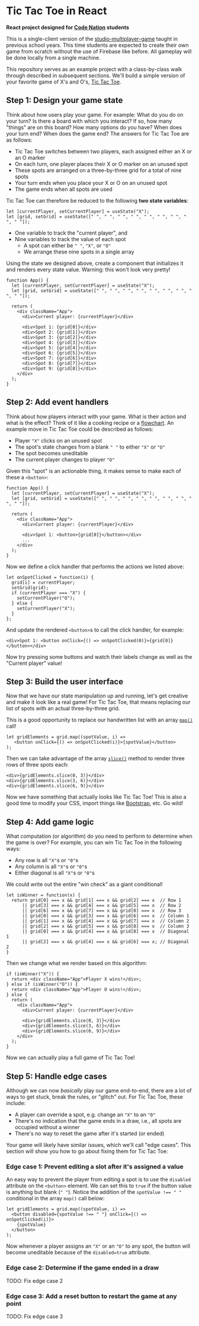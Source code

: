 Tic Tac Toe in React
====================

**React project designed for [Code Nation][code-nation] students**

This is a single-client version of the [studio-multiplayer-game] taught in
previous school years. This time students are expected to create their own game
from scratch without the use of Firebase like before. All gameplay will be done
locally from a single machine.

This repository serves as an example project with a class-by-class walk through
described in subsequent sections. We'll build a simple version of your favorite
game of X's and O's, [Tic Tac Toe][tic-tac-toe].

[code-nation]:https://codenation.org
[studio-multiplayer-game]:https://github.com/jtessler/studio-multiplayer-game
[tic-tac-toe]:https://en.wikipedia.org/wiki/Tic-tac-toe

## Step 1: Design your game state

Think about how users play your game. For example: What do you do on your turn?
Is there a board with which you interact? If so, how many "things" are on this
board? How many options do you have? When does your turn end? When does the
game end? The answers for Tic Tac Toe are as follows:

- Tic Tac Toe switches between two players, each assigned either an X or an O
  marker
- On each turn, one player places their X or O marker on an unused spot
- These spots are arranged on a three-by-three grid for a total of nine spots
- Your turn ends when you place your X or O on an unused spot
- The game ends when all spots are used

Tic Tac Toe can therefore be reduced to the following **two state variables**:

```
let [currentPlayer, setCurrentPlayer] = useState("X");
let [grid, setGrid] = useState([" ", " ", " ", " ", " ", " ", " ", " ", " "]);
```

- One variable to track the "current player", and
- Nine variables to track the value of each spot
  - A spot can either be `" "`, `"X"`, or `"O"`
  - We arrange these nine spots in a single array

Using the state we designed above, create a component that initializes it and
renders every state value. Warning: this won't look very pretty!

```
function App() {
  let [currentPlayer, setCurrentPlayer] = useState("X");
  let [grid, setGrid] = useState([" ", " ", " ", " ", " ", " ", " ", " ", " "]);

  return (
    <div className="App">
      <div>Current player: {currentPlayer}</div>

      <div>Spot 1: {grid[0]}</div>
      <div>Spot 2: {grid[1]}</div>
      <div>Spot 3: {grid[2]}</div>
      <div>Spot 4: {grid[3]}</div>
      <div>Spot 5: {grid[4]}</div>
      <div>Spot 6: {grid[5]}</div>
      <div>Spot 7: {grid[6]}</div>
      <div>Spot 8: {grid[7]}</div>
      <div>Spot 9: {grid[8]}</div>
    </div>
  );
}
```

## Step 2: Add event handlers

Think about how players interact with your game. What is their action and what
is the effect? Think of it like a cooking recipe or a [flowchart]. An example
move in Tic Tac Toe could be described as follows:

- Player `"X"` clicks on an unused spot
- The spot's state changes from a blank `" "` to either `"X"` or `"O"`
- The spot becomes uneditable
- The current player changes to player `"O"`

Given this "spot" is an actionable thing, it makes sense to make each of these
a `<button>`:

```
function App() {
  let [currentPlayer, setCurrentPlayer] = useState("X");
  let [grid, setGrid] = useState([" ", " ", " ", " ", " ", " ", " ", " ", " "]);

  return (
    <div className="App">
      <div>Current player: {currentPlayer}</div>

      <div>Spot 1: <button>{grid[0]}</button></div>
      ...
    </div>
  );
}
```

Now we define a click handler that performs the actions we listed above:

```
let onSpotClicked = function(i) {
  grid[i] = currentPlayer;
  setGrid(grid);
  if (currentPlayer === "X") {
    setCurrentPlayer("O");
  } else {
    setCurrentPlayer("X");
  }
};
```

And update the rendered `<button>`s to call the click handler, for example:

```
<div>Spot 1: <button onClick={() => onSpotClicked(0)}>{grid[0]}</button></div>
```

Now try pressing some buttons and watch their labels change as well as the
"Current player" value!

[flowchart]:https://en.wikipedia.org/wiki/Flowchart

## Step 3: Build the user interface

Now that we have our state manipulation up and running, let's get creative and
make it look like a real game! For Tic Tac Toe, that means replacing our list
of spots with an actual three-by-three grid.

This is a good opportunity to replace our handwritten list with an array
[`map()`][array-map] call!

```
let gridElements = grid.map((spotValue, i) =>
   <button onClick={() => onSpotClicked(i)}>{spotValue}</button>
);
```

Then we can take advantage of the array [`slice()`][array-slice] method to
render three rows of three spots each:

```
<div>{gridElements.slice(0, 3)}</div>
<div>{gridElements.slice(3, 6)}</div>
<div>{gridElements.slice(6, 9)}</div>
```

Now we have something that actually looks like Tic Tac Toe! This is also a good
time to modify your CSS, import things like [Bootstrap], etc. Go wild!

[array-map]:https://developer.mozilla.org/en-US/docs/Web/JavaScript/Reference/Global_Objects/Array/map
[array-slice]:https://developer.mozilla.org/en-US/docs/Web/JavaScript/Reference/Global_Objects/Array/slice
[Bootstrap]:https://getbootstrap.com/

## Step 4: Add game logic

What computation (or algorithm) do you need to perform to determine when the
game is over? For example, you can win Tic Tac Toe in the following ways:

- Any row is all `"X"`s or `"0"`s
- Any column is all `"X"`s or `"0"`s
- Either diagonal is all `"X"`s or `"0"`s

We could write out the entire "win check" as a giant conditional!

```
let isWinner = function(x) {
  return grid[0] === x && grid[1] === x && grid[2] === x  // Row 1
      || grid[3] === x && grid[4] === x && grid[5] === x  // Row 2
      || grid[6] === x && grid[7] === x && grid[8] === x  // Row 3
      || grid[0] === x && grid[3] === x && grid[6] === x  // Column 1
      || grid[1] === x && grid[4] === x && grid[7] === x  // Column 2
      || grid[2] === x && grid[5] === x && grid[8] === x  // Column 3
      || grid[0] === x && grid[4] === x && grid[8] === x  // Diagonal 1
      || grid[2] === x && grid[4] === x && grid[6] === x; // Diagonal 2
}
```

Then we change what we render based on this algorithm:

```
if (isWinner("X")) {
  return <div className="App">Player X wins!</div>;
} else if (isWinner("O")) {
  return <div className="App">Player O wins!</div>;
} else {
  return (
    <div className="App">
      <div>Current player: {currentPlayer}</div>

      <div>{gridElements.slice(0, 3)}</div>
      <div>{gridElements.slice(3, 6)}</div>
      <div>{gridElements.slice(6, 9)}</div>
    </div>
  );
}
```

Now we can actually play a full game of Tic Tac Toe!

## Step 5: Handle edge cases

Although we can now _basically_ play our game end-to-end, there are a lot of
ways to get stuck, break the rules, or "glitch" out. For Tic Tac Toe, these
include:

- A player can override a spot, e.g. change an `"X"` to an `"0"`
- There's no indication that the game ends in a draw, i.e., all spots are
  occupied without a winner
- There's no way to reset the game after it's started (or ended)

Your game will likely have similar issues, which we'll call "edge cases". This
section will show you how to go about fixing them for Tic Tac Toe:

### Edge case 1: Prevent editing a slot after it's assigned a value

An easy way to prevent the player from editing a spot is to use the `disabled`
attribute on the `<button>` element. We can set this to `true` if the button
value is anything but blank (`" "`). Notice the addition of the `spotValue !==
" "` conditional in the array `map()` call below:

```
let gridElements = grid.map((spotValue, i) =>
  <button disabled={spotValue !== " "} onClick={() => onSpotClicked(i)}>
    {spotValue}
  </button>
);
```

Now whenever a player assigns an `"X"` or an `"O"` to any spot, the button will
become uneditable because of the `disabled=true` attribute.

### Edge case 2: Determine if the game ended in a draw

TODO: Fix edge case 2

### Edge case 3: Add a reset button to restart the game at any point

TODO: Fix edge case 3
